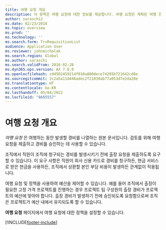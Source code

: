 ```yaml
---
title: 여행 요청 개요
description: 이 항목은 여행 요청에 대한 정보를 제공합니다. 여행 요청은 계획된 여행 경비를 문서화합니다.
author: saraschi2
ms.date: 02/23/2018
ms.topic: overview
ms.prod: ''
ms.technology: ''
ms.search.form: TrvRequisitionList
audience: Application User
ms.reviewer: johnmichalak
ms.search.region: Global
ms.author: saraschi
ms.search.validFrom: 2016-02-28
ms.dyn365.ops.version: AX 7.0.0
ms.openlocfilehash: cd4502459214f010a800dece74285b721642cd8e
ms.sourcegitcommit: 2c2a5a11d446adec2f21030ab77a053d7e2da28e
ms.translationtype: HT
ms.contentlocale: ko-KR
ms.lasthandoff: 05/04/2022
ms.locfileid: "8685557"
---
```

# <a name="travel-requisitions-overview"></a>여행 요청 개요

*여행 요청* 은 여행하는 동안 발생할 경비를 나열하는 원본 문서입니다. 검토를 위해 여행 요청을 제출하고 경비를 승인하는 데 사용할 수 있습니다.

조직에서 직원이 조직에 청구되는 경비를 발생시키기 전에 출장 요청을 제출하도록 요구할 수 있습니다. 이 요구 사항은 직원이 회사 신용 카드로 경비를 청구하든, 현금 서비스로 받은 현금을 사용하든, 조직에서 상환할 본인 부담 비용이 발생하든 관계없이 적용됩니다.

여행 요청 및 정책을 사용하여 예산을 제어할 수 있습니다. 예를 들어 조직에서 출장이 필요한 고정 가격 프로젝트를 진행하는 경우 프로젝트 팀 구성원의 출장 경비가 프로젝트의 예산에 맞아야 합니다. 출장 경비가 발생하기 전에 승인되도록 요청함으로써 조직은 프로젝트가 예산 내에서 유지되도록 할 수 있습니다.

**여행 요청** 페이지에서 여행 요청에 대한 정책을 설정할 수 있습니다.


[!INCLUDE[footer-include](../includes/footer-banner.md)]